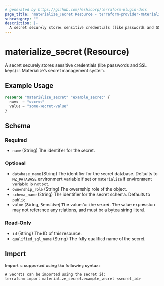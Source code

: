 ```yaml
---
# generated by https://github.com/hashicorp/terraform-plugin-docs
page_title: "materialize_secret Resource - terraform-provider-materialize"
subcategory: ""
description: |-
  A secret securely stores sensitive credentials (like passwords and SSL keys) in Materialize’s secret management system.
---
```


# materialize_secret (Resource)

A secret securely stores sensitive credentials (like passwords and SSL keys) in Materialize’s secret management system.

## Example Usage

```terraform
resource "materialize_secret" "example_secret" {
  name  = "secret"
  value = "some-secret-value"
}
```

<!-- schema generated by tfplugindocs -->
## Schema

### Required

- `name` (String) The identifier for the secret.

### Optional

- `database_name` (String) The identifier for the secret database. Defaults to `MZ_DATABASE` environment variable if set or `materialize` if environment variable is not set.
- `ownership_role` (String) The owernship role of the object.
- `schema_name` (String) The identifier for the secret schema. Defaults to `public`.
- `value` (String, Sensitive) The value for the secret. The value expression may not reference any relations, and must be a bytea string literal.

### Read-Only

- `id` (String) The ID of this resource.
- `qualified_sql_name` (String) The fully qualified name of the secret.

## Import

Import is supported using the following syntax:

```shell
# Secrets can be imported using the secret id:
terraform import materialize_secret.example_secret <secret_id>
```

